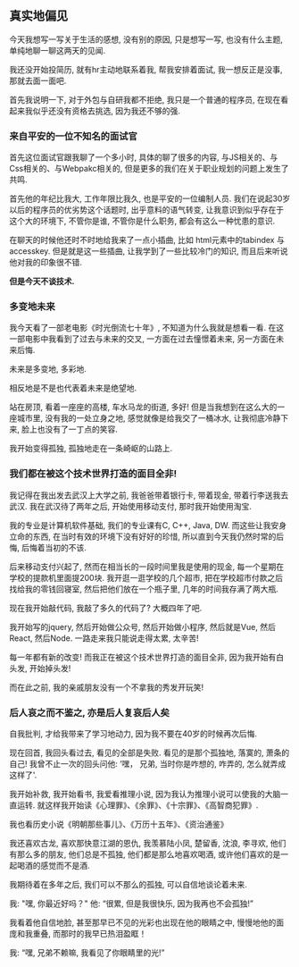 ## 真实地偏见

今天我想写一写关于生活的感想, 没有别的原因, 只是想写一写, 也没有什么主题, 单纯地聊一聊这两天的见闻.

我还没开始投简历, 就有hr主动地联系着我, 帮我安排着面试, 我一想反正是没事, 那就去面一面吧.

首先我说明一下, 对于外包与自研我都不拒绝, 我只是一个普通的程序员, 在现在看起来我似乎还没有资格去挑选, 因为我还不够的强.

### 来自平安的一位不知名的面试官

首先这位面试官跟我聊了一个多小时, 具体的聊了很多的内容, 与JS相关的、与Css相关的、与Webpakc相关的, 但是更多的我们在关于职业规划的问题上发生了共鸣.

首先他的年纪比我大, 工作年限比我久, 也是平安的一位编制人员. 我们在说起30岁以后的程序员的优劣势这个话题时, 出乎意料的语气转变, 让我意识到似乎存在于这个大的环境下, 不管你是谁, 不管你是什么职务, 都会有这么一种忧患的意识.

在聊天的时候他还时不时地给我来了一点小插曲, 比如 html元素中的tabindex 与 accesskey. 但是就是这一些插曲, 让我学到了一些比较冷门的知识, 而且后来听说他对我的印象很不错. 

**但是今天不谈技术.**

### 多变地未来

我今天看了一部老电影《时光倒流七十年》, 不知道为什么我就是想看一看. 在这一部电影中我看到了过去与未来的交叉, 一方面在过去憧憬着未来, 另一方面在未来后悔. 

未来是多变地, 多彩地. 

相反地是不是也代表着未来是绝望地.

站在房顶, 看着一座座的高楼, 车水马龙的街道, 多好! 但是当我想到在这么大的一座城市里, 没有我的一处立身之地, 感觉就像是给我交了一桶冰水, 让我彻底冷静下来, 脸上也没有了一丁点的笑容.

我开始变得孤独, 孤独地走在一条崎岖的山路上.

### 我们都在被这个技术世界打造的面目全非! 

我记得在我出发去武汉上大学之前, 我爸爸带着银行卡, 带着现金, 带着行李送我去武汉. 我在武汉待了两年之后, 开始使用移动支付, 那时我开始使用淘宝.

我的专业是计算机软件基础, 我们的专业课有C, C++, Java, DW. 而这些让我安身立命的东西, 在当时有效的环境下没有好好的珍惜, 所以直到今天我仍然时常的后悔, 后悔着当初的不该. 

后来移动支付兴起了, 然而在相当长的一段时间里我是使用的现金, 每一个星期在学校的提款机里面提200块. 我开逛一逛学校的几个超市, 把在学校超市付款之后找给我的零钱回寝室, 然后把他们放在一个瓶子里, 几年的时间我存满了两大瓶.

现在我开始敲代码, 我敲了多久的代码了? 大概四年了吧. 

我开始写的jquery, 然后开始做公众号, 然后开始做小程序, 然后就是Vue, 然后React, 然后Node. 一路走来我只能说走得太累, 太辛苦!

每一年都有新的改变! 而我正在被这个技术世界打造的面目全非, 因为我开始有白头发, 开始掉头发! 

而在此之前, 我的亲戚朋友没有一个不拿我的秀发开玩笑!

### 后人哀之而不鉴之, 亦是后人复哀后人矣

自我批判, 才给我带来了学习地动力, 因为我不要在40岁的时候再次后悔.

现在回首, 我回头看过去, 看见的全部是失败. 看见的是那个孤独地, 落寞的, 萧条的自己! 我曾不止一次的回头问他: ’嘿， 兄弟, 当时你是咋想的, 咋弄的, 怎么就弄成这样了'.

我开始补救, 我开始看书, 我爱看推理小说, 因为我认为推理小说可以使我的大脑一直运转. 就这样我开始读《心理罪》、《余罪》、《十宗罪》、《高智商犯罪》.

我也看历史小说《明朝那些事儿》、《万历十五年》、《资治通鉴》

我还喜欢古龙, 喜欢那快意江湖的恩仇, 我羡慕陆小凤, 楚留香, 沈浪, 李寻欢, 他们有那么多的朋友, 他们总是不孤独, 他们都是那么地喜欢喝酒, 或许他们喜欢的是一起喝酒的感觉而不是酒.

我期待着在多年之后, 我们可以不那么的孤独, 可以自信地谈论着未来. 

我: "嘿, 你最近好吗？"
他: “很累, 但是我很快乐, 因为我再也不会孤独!”

我看着他自信地脸, 甚至那早已不见的光彩也出现在他的眼睛之中, 慢慢地他的面庞和我重叠, 而那时的我早已热泪盈眶！

我: “嘿, 兄弟不赖嘛, 我看见了你眼睛里的光!”